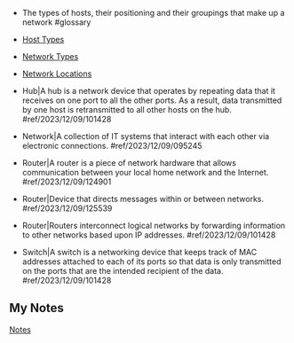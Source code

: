 - The types of hosts, their positioning and their groupings that make up a network #glossary

- [Host Types](host-types.md)
- [Network Types](network-types.md)
- [Network Locations](network-locations.md)
- Hub|A hub is a network device that operates by repeating data that it receives on one port to all the other ports. As a result, data transmitted by one host is retransmitted to all other hosts on the hub. #ref/2023/12/09/101428
- Network|A collection of IT systems that interact with each other via electronic connections. #ref/2023/12/09/095245
- Router|A router is a piece of network hardware that allows communication between your local home network and the Internet. #ref/2023/12/09/124901
- Router|Device that directs messages within or between networks. #ref/2023/12/09/125539
- Router|Routers interconnect logical networks by forwarding information to other networks based upon IP addresses. #ref/2023/12/09/101428
- Switch|A switch is a networking device that keeps track of MAC addresses attached to each of its ports so that data is only transmitted on the ports that are the intended recipient of the data. #ref/2023/12/09/101428
## My Notes
[Notes](mynotes/network-components-notes.md)
